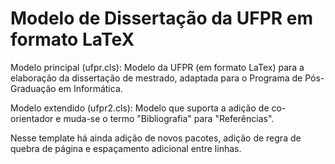 # Modelo de Dissertação da UFPR em formato LaTeX

Modelo principal (ufpr.cls): Modelo da UFPR (em formato LaTex) para a elaboração da dissertação de mestrado, adaptada para o Programa de Pós-Graduação em Informática.

Modelo extendido (ufpr2.cls): Modelo que suporta a adição de co-orientador e muda-se o termo "Bibliografia" para "Referências".

Nesse template há ainda adição de novos pacotes, adição de regra de quebra de página e espaçamento adicional entre linhas.
